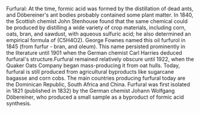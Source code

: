 Furfural: At the time, formic acid was formed by the distillation of dead ants, and Döbereiner's ant bodies probably contained some plant matter. In 1840, the Scottish chemist John Stenhouse found that the same chemical could be produced by distilling a wide variety of crop materials, including corn, oats, bran, and sawdust, with aqueous sulfuric acid; he also determined an empirical formula of (C5H4O2). George Fownes named this oil furfurol in 1845 (from furfur - bran, and oleum). This name persisted prominently in the literature until 1901 when the German chemist Carl Harries deduced furfural's structure.Furfural remained relatively obscure until 1922, when the Quaker Oats Company began mass-producing it from oat hulls. Today, furfural is still produced from agricultural byproducts like sugarcane bagasse and corn cobs. The main countries producing furfural today are the Dominican Republic, South Africa and China. Furfural was first isolated in 1821 (published in 1832) by the German chemist Johann Wolfgang Döbereiner, who produced a small sample as a byproduct of formic acid synthesis.
